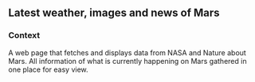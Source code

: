 ## Latest weather, images and news of Mars

<!-- [Link to app](https://peanutz-connect-four.herokuapp.com/) -->

### Context

A web page that fetches and displays data from NASA and Nature about Mars. All information of what is currently happening on Mars gathered in one place for easy view.
